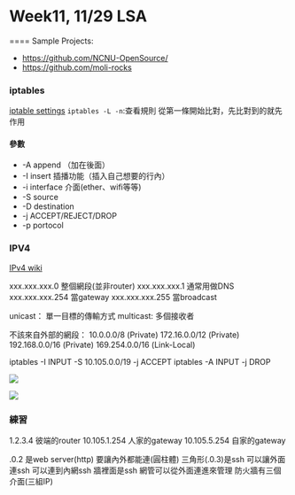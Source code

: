 # Week11, 11/29 LSA

====
Sample Projects:
- https://github.com/NCNU-OpenSource/
- https://github.com/moli-rocks

### iptables
[iptable settings](http://s2.naes.tn.edu.tw/~kv/iptables.htm)
`iptables -L -n`:查看規則
從第一條開始比對，先比對到的就先作用

#### 參數
- -A append （加在後面）
- -I insert 插播功能（插入自己想要的行內）
- -i interface 介面(ether、wifi等等)
- -S source 
- -D destination
- -j ACCEPT/REJECT/DROP
- -p portocol

### IPV4
[IPv4 wiki](https://zh.wikipedia.org/wiki/IPv4)

xxx.xxx.xxx.0 整個網段(並非router)
xxx.xxx.xxx.1 通常用做DNS
xxx.xxx.xxx.254 當gateway
xxx.xxx.xxx.255 當broadcast

unicast： 單一目標的傳輸方式
multicast: 多個接收者

不該來自外部的網段：
10.0.0.0/8 (Private)
172.16.0.0/12 (Private)
192.168.0.0/16 (Private)
169.254.0.0/16 (Link-Local)


iptables -I INPUT -S 10.105.0.0/19 -j ACCEPT
iptables -A INPUT -j DROP 

![](https://www.zhangguangtong.cn/wp-content/uploads/2016/03/dport-routing-02.png)

![](https://i.imgur.com/r0C5lJ7.png)


### 練習
1.2.3.4 彼端的router
10.105.1.254 人家的gateway
10.105.5.254 自家的gateway

.0.2 是web server(http) 要讓內外都能連(圓柱體)
三角形(.0.3)是ssh 可以讓外面連ssh 可以連到內網ssh
牆裡面是ssh 網管可以從外面連進來管理
防火牆有三個介面(三組IP)
